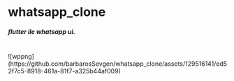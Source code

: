 ﻿# whatsapp_clone
<h5>flutter ile whatsapp ui.</h5> </br>
![wppng](https://github.com/barbarosSevgen/whatsapp_clone/assets/129516141/ed52f7c5-8918-461a-81f7-a325b44af009)
